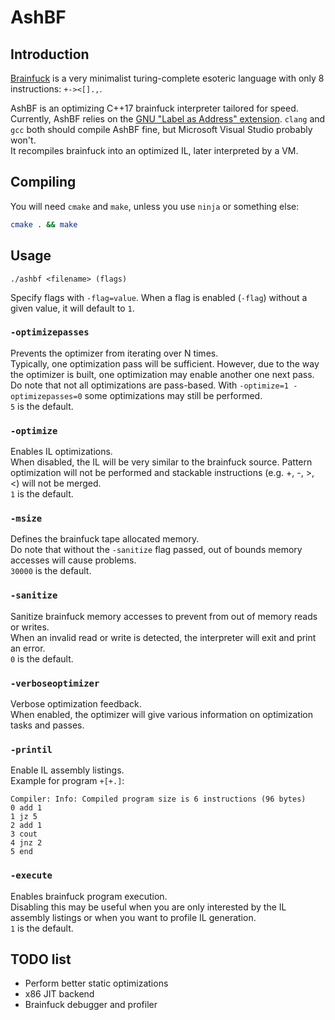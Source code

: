 # AshBF

## Introduction

[Brainfuck](https://en.wikipedia.org/wiki/Brainfuck) is a very minimalist turing-complete esoteric language with only 8 instructions: `+-><[].,`.

AshBF is an optimizing C++17 brainfuck interpreter tailored for speed.  
Currently, AshBF relies on the [GNU "Label as Address" extension](https://gcc.gnu.org/onlinedocs/gcc/Labels-as-Values.html). `clang` and `gcc` both should compile AshBF fine, but Microsoft Visual Studio probably won't.  
It recompiles brainfuck into an optimized IL, later interpreted by a VM.

## Compiling

You will need `cmake` and `make`, unless you use `ninja` or something else:

```bash
cmake . && make
```

## Usage

`./ashbf <filename> (flags)`

Specify flags with `-flag=value`. When a flag is enabled (`-flag`) without a given value, it will default to `1`.

### `-optimizepasses`

Prevents the optimizer from iterating over N times.  
Typically, one optimization pass will be sufficient. However, due to the way the optimizer is built, one optimization may enable another one next pass.  
Do note that not all optimizations are pass-based. With `-optimize=1 -optimizepasses=0` some optimizations may still be performed.  
`5` is the default.

### `-optimize`

Enables IL optimizations.  
When disabled, the IL will be very similar to the brainfuck source. Pattern optimization will not be performed and stackable instructions (e.g. +, -, >, <) will not be merged.  
`1` is the default.

### `-msize`

Defines the brainfuck tape allocated memory.  
Do note that without the `-sanitize` flag passed, out of bounds memory accesses will cause problems.  
`30000` is the default.

### `-sanitize`

Sanitize brainfuck memory accesses to prevent from out of memory reads or writes.  
When an invalid read or write is detected, the interpreter will exit and print an error.  
`0` is the default.

### `-verboseoptimizer`

Verbose optimization feedback.  
When enabled, the optimizer will give various information on optimization tasks and passes.

### `-printil`

Enable IL assembly listings.  
Example for program `+[+.]`:

```
Compiler: Info: Compiled program size is 6 instructions (96 bytes)
0 add 1
1 jz 5
2 add 1
3 cout
4 jnz 2
5 end
```

### `-execute`

Enables brainfuck program execution.  
Disabling this may be useful when you are only interested by the IL assembly listings or when you want to profile IL generation.  
`1` is the default.

## TODO list

- Perform better static optimizations
- x86 JIT backend
- Brainfuck debugger and profiler

